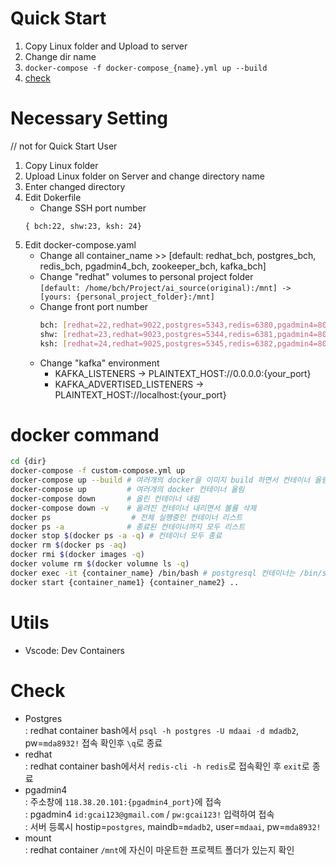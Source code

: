 # Quick Start
1. Copy Linux folder and Upload to server
2. Change dir name
3. `docker-compose -f docker-compose_{name}.yml up --build`
4. [check](#check)

# Necessary Setting
// not for Quick Start User
1. Copy Linux folder
2. Upload Linux folder on Server and change directory name
3. Enter changed directory
4. Edit Dokerfile
    - Change SSH port number
    ```
    { bch:22, shw:23, ksh: 24}
    ```
5. Edit docker-compose.yaml
    - Change all container_name >> [default: redhat_bch, postgres_bch, redis_bch, pgadmin4_bch, zookeeper_bch, kafka_bch] 
    - Change "redhat" volumes to personal project folder <br>`[default: /home/bch/Project/ai_source(original):/mnt] -> [yours: {personal_project_folder}:/mnt]`
    - Change front port number
        ```bash
        bch: [redhat=22,redhat=9022,postgres=5343,redis=6380,pgadmin4=8080,zookeeper=2182,kafka=9093]
        shw: [redhat=23,redhat=9023,postgres=5344,redis=6381,pgadmin4=8081,zookeeper=2183,kafka=9094]
        ksh: [redhat=24,redhat=9025,postgres=5345,redis=6382,pgadmin4=8082,zookeeper=2184,kafka=9095]```
    - Change "kafka" environment
        - KAFKA_LISTENERS -> PLAINTEXT_HOST://0.0.0.0:{your_port}
        - KAFKA_ADVERTISED_LISTENERS -> PLAINTEXT_HOST://localhost:{your_port}

# docker command
```bash
cd {dir}
docker-compose -f custom-compose.yml up
docker-compose up --build # 여러개의 docker을 이미지 build 하면서 컨테이너 올림(최초실행시만)
docker-compose up         # 여러개의 docker 컨테이너 올림
docker-compose down       # 올린 컨테이너 내림
docker-compose down -v    # 올려진 컨테이너 내리면서 볼륨 삭제
docker ps                  # 전체 실행중인 컨테이너 리스트
docker ps -a              # 종료된 컨테이너까지 모두 리스트
docker stop $(docker ps -a -q) # 컨테이너 모두 종료
docker rm $(docker ps -aq) 
docker rmi $(docker images -q)
docker volume rm $(docker volumne ls -q)
docker exec -it {container_name} /bin/bash # postgresql 컨테이너는 /bin/sh
docker start {container_name1} {container_name2} ..
```

# Utils
- Vscode: Dev Containers

# Check
- Postgres <br>
 : redhat container bash에서 `psql -h postgres -U mdaai -d mdadb2`, pw=`mda8932!` 접속 확인후 `\q`로 종료
- redhat <br>
 : redhat container bash에서서 `redis-cli -h redis`로 접속확인 후 `exit`로 종료
- pgadmin4 <br>
 : 주소창에 `118.38.20.101:{pgadmin4_port}`에 접속 <br>
 : pgadmin4 `id:gcai123@gmail.com` / `pw:gcai123!` 입력하여 접속 <br>
 : 서버 등록시 hostip=`postgres`, maindb=`mdadb2`, user=`mdaai`, pw=`mda8932!`  
- mount <br>
 : redhat container `/mnt`에 자신이 마운트한 프로젝트 폴더가 있는지 확인
